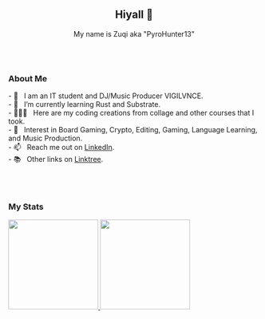 <h2 align="center"> Hiyall 👋 </h2>
<p align="center">
  My name is Zuqi aka "PyroHunter13"
</p>
<br>
<br>
<h3 align="left"> About Me</h3>
<p align="left">
- 🔭 &nbsp; I am an IT student and DJ/Music Producer VIGILVNCE.<br>
- 🌱 &nbsp; I’m currently learning Rust and Substrate.<br>
- 👨🏻‍💻 &nbsp; Here are my coding creations from collage and other courses that I took.<br>
- 💭 &nbsp; Interest in Board Gaming, Crypto, Editing, Gaming, Language Learning, and Music Production.<br>
- 📫 &nbsp; Reach me out on <a href="https://www.linkedin.com/in/muhammad-marzuqi-laksamana-87b242168">LinkedIn</a>.<br>
- 📚 &nbsp; Other links on <a href="https://linktr.ee/PyroHunter13">Linktree</a>.<br>
</p>
<br>
<br>
<h3 align="left"> My Stats</h3>
<a href="https://github.com/pyrohunter13">
<img height="180em" src="https://github-readme-stats-eight-theta.vercel.app/api?username=pyrohunter13&show_icons=true&theme=synthwave&include_all_commits=true&count_private=true"/>
<img height="180em" src="https://github-readme-stats-eight-theta.vercel.app/api/top-langs/?username=pyrohunter13&layout=compact&langs_count=8&theme=synthwave"/>
</a>
<br>
